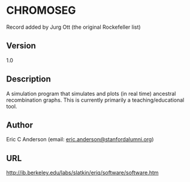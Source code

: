 # CHROMOSEG
Record added by Jurg Ott (the original Rockefeller list)

## Version
1.0

## Description
A simulation program that simulates and plots (in real time) ancestral recombination graphs. This is currently primarily a teaching/educational tool.

## Author
Eric C Anderson (email: eric.anderson@stanfordalumni.org)

## URL
http://ib.berkeley.edu/labs/slatkin/eriq/software/software.htm